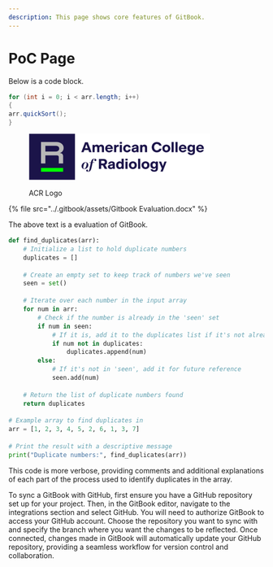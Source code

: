 ```yaml
---
description: This page shows core features of GitBook.
---
```


# PoC Page

Below is a code block.

```java
for (int i = 0; i < arr.length; i++)
{
arr.quickSort();
}
```

<figure><img src="../.gitbook/assets/ACR-Logo-light-bkg.svg" alt=""><figcaption><p>ACR Logo</p></figcaption></figure>

{% file src="../.gitbook/assets/Gitbook Evaluation.docx" %}

The above text is a evaluation of GitBook.

```python
def find_duplicates(arr):
    # Initialize a list to hold duplicate numbers
    duplicates = []
    
    # Create an empty set to keep track of numbers we've seen
    seen = set()
    
    # Iterate over each number in the input array
    for num in arr:
        # Check if the number is already in the 'seen' set
        if num in seen:
            # If it is, add it to the duplicates list if it's not already there
            if num not in duplicates:
                duplicates.append(num)
        else:
            # If it's not in 'seen', add it for future reference
            seen.add(num)
    
    # Return the list of duplicate numbers found
    return duplicates

# Example array to find duplicates in
arr = [1, 2, 3, 4, 5, 2, 6, 1, 3, 7]

# Print the result with a descriptive message
print("Duplicate numbers:", find_duplicates(arr))
```

This code is more verbose, providing comments and additional explanations of each part of the process used to identify duplicates in the array.

To sync a GitBook with GitHub, first ensure you have a GitHub repository set up for your project. Then, in the GitBook editor, navigate to the integrations section and select GitHub. You will need to authorize GitBook to access your GitHub account. Choose the repository you want to sync with and specify the branch where you want the changes to be reflected. Once connected, changes made in GitBook will automatically update your GitHub repository, providing a seamless workflow for version control and collaboration.
